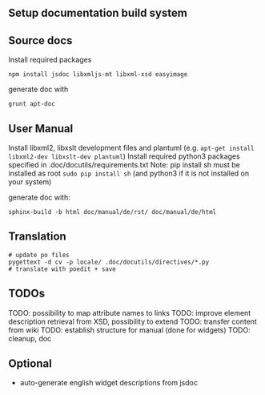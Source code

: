 Setup documentation build system
--------------------------------

Source docs
-----------
Install required packages
```
npm install jsdoc libxmljs-mt libxml-xsd easyimage
```

generate doc with
```
grunt apt-doc
```

User Manual
-----------
Install libxml2, libxslt development files and plantuml (e.g. `apt-get install libxml2-dev libxslt-dev plantuml`)
Install required python3 packages specified in .doc/docutils/requirements.txt
Note: pip install sh must be installed as root `sudo pip install sh`
(and python3 if it is not installed on your system)
 
generate doc with: 
```
sphinx-build -b html doc/manual/de/rst/ doc/manual/de/html
```

Translation
-----------
```
# update po files
pygettext -d cv -p locale/ .doc/docutils/directives/*.py
# translate with poedit + save
```

TODOs
-----

TODO: possibility to map attribute names to links
TODO: improve element description retrieval from XSD, possibility to extend
TODO: transfer content from wiki
TODO: establish structure for manual (done for widgets)
TODO: cleanup, doc

Optional
--------

 * auto-generate english widget descriptions from jsdoc
